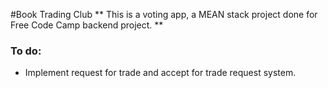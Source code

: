 #Book Trading Club
** This is a voting app, a MEAN stack project done for Free Code Camp backend project. **


### To do:

* Implement request for trade and accept for trade request system. 